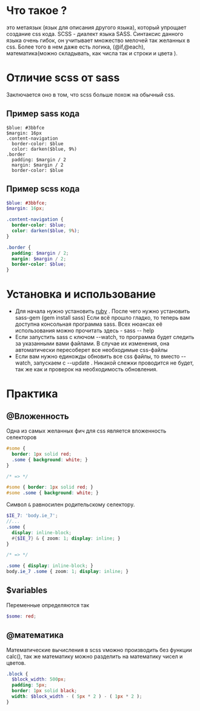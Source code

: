 # Что такое ?
это метаязык (язык для описания другого языка), который упрощает создание css кода.
SCSS - диалект языка SASS. Синтаксис данного языка очень гибок, он учитывает множество мелочей так желанных в css. Более того в нем даже есть логика, (@if,@each), математика(можно складывать, как числа так и строки и цвета ). 
# Отличие scss от sass
Заключается оно в том, что scss больше похож на обычный css.
## Пример sass кода
~~~ sss
$blue: #3bbfce
$margin: 16px
.content-navigation
  border-color: $blue
  color: darken($blue, 9%)
.border
  padding: $margin / 2
  margin: $margin / 2
  border-color: $blue
~~~
## Пример scss кода
~~~ scss
$blue: #3bbfce;
$margin: 16px;

.content-navigation {
  border-color: $blue;
  color: darken($blue, 9%);
}

.border {
  padding: $margin / 2;
  margin: $margin / 2;
  border-color: $blue;
}
~~~
# Установка и использование
- Для начала нужно установить [ruby](https://www.ruby-lang.org/en/downloads/) . После чего нужно установить sass-gem (gem install sass) Если всё прошло гладко, то теперь вам доступна консольная программа sass. Всех нюансах её использования можно прочитать здесь - sass -- help
- Если запустить sass с ключом --watch, то программа будет следить за указанными вами файлами. В случае их изменения, она автоматически пересоберет все необходимые css-файлы 
- Если вам нужно единожды обновить все css файлы, то вместо --watch, запускаем с              --update . Никакой слежки проводится не будет, так же как и проверок на необходимость обновления.
# Практика
## @Вложенность
Одна из самых желанных фич для css является вложенность селекторов
~~~ scss
#some {
  border: 1px solid red;
  .some { background: white; }
}

/* => */

#some { border: 1px solid red; }
#some .some { background: white; }
~~~
Символ `&` равносилен родительскому селектору.
~~~ scss
$IE_7: 'body.ie_7';
//...
.some {
  display: inline-block;
  #{$IE_7} & { zoom: 1; display: inline; }
}

/* => */

.some { display: inline-block; }
body.ie_7 .some { zoom: 1; display: inline; }
~~~
## $variables 
Переменные определяются так
~~~ scss
$some: red;
~~~
## @математика
Математические вычисления в scss vможно производить без функции calc(),
так же математику можно разделить на математику чисел и цветов.
~~~ scss
.block {
  $block_width: 500px;
  padding: 5px;
  border: 1px solid black;
  width: $block_width - ( 5px * 2 ) - ( 1px * 2 );
}
~~~
